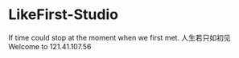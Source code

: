 # LikeFirst-Studio
If time could stop at the moment when we first met. 人生若只如初见  
Welcome to 121.41.107.56  

